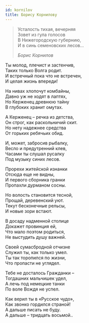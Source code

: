 ```yaml
---
id: kornilov
title: Борису Корнилову
---
```


> Усталость тихая, вечерняя\
> Зовет из гула голосов\
> В Нижегородскую губернию,\
> И в синь семеновских лесов...
>
> _Борис Корнилов_

Ты молод, плечист и застенчив,\
Таких только Волга родит.\
И встречный пока что не встречен,\
И целая жизнь впереди!

На нивах хлопочут комбайны,\
Давно уж не ходят в лаптях,\
Но Керженец древнюю тайну\
В глубоких хранит омутах.

А Керженец – речка из детства,\
Он строг, как раскольничий скит.\
Но нету надежнее средства\
От горьких ребячьих обид.

И, может, забросив рыбалку,\
Весло и предутренний клев,\
Часами ты слушал русалку\
Под музыку синих лесов.

Прорехи житейской изнанки\
Отсюда еще не видны,\
И первого сборника гранки\
Пропахли дурманом сосны.

Но волость становится тесной,\
Прощай, деревенский уют.\
Текут бесконечные рельсы,\
И новые зори встают.

В досаду надменной столице\
Докажет провинция ей,\
Что мало поэтом родиться,\
Не выстудить душу важней.

Своей сумасбродной отчизне\
Служил ты, как только умел.\
Ты так торопился по жизни,\
Что пропасти не углядел.

Тебе не досталось Гражданки –\
Тогдашних мальчишек удел,\
А лечь под немецкие танки\
По воле Вождя не успел.

Как верил ты в «Русское чудо»,\
Как звонко гордился страной!\
А дальше писать не буду.\
А дальше – тридцать восьмой..
